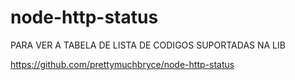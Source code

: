 # node-http-status

PARA VER A TABELA DE LISTA DE CODIGOS SUPORTADAS NA LIB

https://github.com/prettymuchbryce/node-http-status
